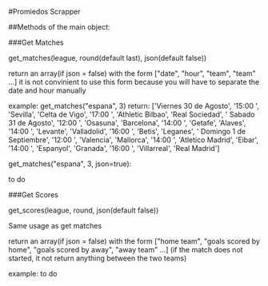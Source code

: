 #Promiedos Scrapper

##Methods of the main object:

###Get Matches

get_matches(league, round(default last), json(default false))

return an array(if json = false) with the form ["date", "hour", "team", "team" ...]
it is not convinient to use this form because you will have to separate the date and hour manually

example:
get_matches("espana", 3)
return:
['Viernes 30 de Agosto', '15:00 ', 'Sevilla', 'Celta de Vigo', '17:00 ', 'Athletic Bilbao', 'Real Sociedad', ' Sabado 31 de Agosto', '12:00 ', 'Osasuna', 'Barcelona', '14:00 ', 'Getafe', 'Alaves', '14:00 ', 'Levante', 'Valladolid', '16:00 ', 'Betis', 'Leganes', ' Domingo 1 de Septiembre', '12:00 ', 'Valencia', 'Mallorca', '14:00 ', 'Atletico Madrid', 'Eibar', '14:00 ', 'Espanyol', 'Granada', '16:00 ', 'Villarreal', 'Real Madrid']

get_matches("espana", 3, json=true):

to do

###Get Scores

get_scores(league, round, json(default false))

Same usage as get matches

return an array(if json = false) with the form ["home team", "goals scored by home", "goals scored by away", "away team" ...]
(if the match does not started, it not return anything between the two teams)

example:
to do


